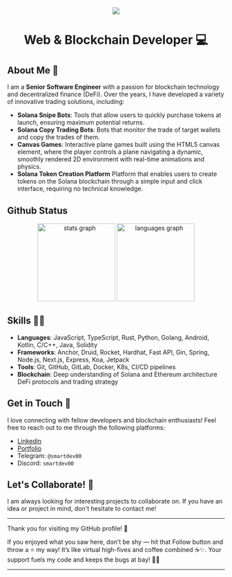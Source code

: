 <!-- <img align="right" src="https://visitor-badge.laobi.icu/badge?page_id=salesp07.salesp07" /> -->

<h1 align="center">
    <img src="https://readme-typing-svg.herokuapp.com/?font=Righteous&size=35&center=true&vCenter=true&width=500&height=70&duration=4000&lines=Hi+There!+👋;" />
</h1>

<div align="center">

# Web & Blockchain Developer 💻

</div>

## About Me 🤵

I am a **Senior Software Engineer** with a passion for blockchain technology and decentralized finance (DeFi). Over the years, I have developed a variety of innovative trading solutions, including:

- **Solana Snipe Bots**: Tools that allow users to quickly purchase tokens at launch, ensuring maximum potential returns.
- **Solana Copy Trading Bots**: Bots that monitor the trade of target wallets and copy the trades of them.
- **Canvas Games**: Interactive plane games built using the HTML5 canvas element, where the player controls a plane navigating a dynamic, smoothly rendered 2D environment with real-time animations and physics.
- **Solana Token Creation Platform** Platform that enables users to create tokens on the Solana blockchain through a simple input and click interface, requiring no technical knowledge.

## Github Status
<div align="center">
  <img src="https://github-readme-stats.vercel.app/api?username=smartdev00&hide_title=false&hide_rank=false&show_icons=true&include_all_commits=true&count_private=true&disable_animations=false&theme=dracula&locale=en&hide_border=false" height="180" alt="stats graph"  />
  <img src="https://github-readme-stats.vercel.app/api/top-langs?username=smartdev00&locale=en&hide_title=false&layout=compact&card_width=320&langs_count=6&theme=react&hide_border=false" height="180" alt="languages graph"  />
</div>

## Skills 🧑‍💻

- **Languages**: JavaScript, TypeScript, Rust, Python, Golang, Android, Kotlin, C/C++, Java, Solidity
- **Frameworks**: Anchor, Druid, Rocket, Hardhat, Fast API, Gin, Spring, Node.js, Next.js, Express, Koa, Jetpack
- **Tools**: Git, GitHub, GitLab, Docker, K8s, CI/CD pipelines
- **Blockchain**: Deep understanding of Solana and Ethereum architecture DeFi protocols and trading strategy

## Get in Touch 💬

I love connecting with fellow developers and blockchain enthusiasts! Feel free to reach out to me through the following platforms:

- [Linkedin](https://sg.linkedin.com/in/gladwyn-anderson-b61886351)
- [Portfolio](https://main-portfolio-two-orcin.vercel.app)
- Telegram: `@smartdev00`
- Discord: `smartdev00`

## Let's Collaborate! 🤝

I am always looking for interesting projects to collaborate on. If you have an idea or project in mind, don't hesitate to contact me!

---

Thank you for visiting my GitHub profile! 🚀

If you enjoyed what you saw here, don’t be shy — hit that Follow button and throw a ⭐ my way! It’s like virtual high-fives and coffee combined ☕✨. Your support fuels my code and keeps the bugs at bay! 🐞🚫

<hr/>
